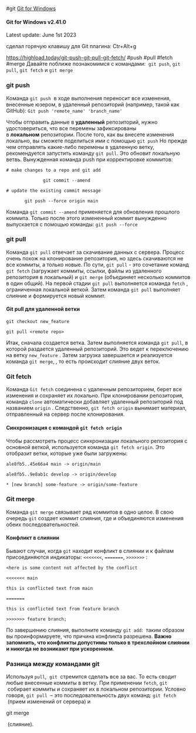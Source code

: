 #git
[Git for Windows](https://gitforwindows.org/)

#### Git for Windows v2.41.0
Latest update: June 1st 2023

сделал горячую клавишу для Git плагина: Ctr+Alt+g

https://highload.today/git-push-git-pull-git-fetch/
#push #pull #fetch #merge
Давайте поближе познакомимся с командами: 
`git push`, `git pull`, `git fetch` и `git merge`

### git push
Команда `git push`  в ходе выполнения переносит все изменения, внесенные юзером, в удаленный репозиторий (например, такой как GitHub):
`Git push 'remote_name' 'branch_name'`

Чтобы отправить данные в **удаленный** репозиторий, нужно удостовериться, что все перемены зафиксированы в **локальном** репозитории. После того, как вы внесете изменения локально, вы сможете поделиться ими с помощью `git push`
Но прежде чем отправлять какие-либо перемены в удаленную ветку, рекомендуется запустить команду `git pull`. Это обновит локальную ветвь.
Вынужденная команда push при корректировке коммитов:
```
# make changes to a repo and git add

              git commit --amend

# update the existing commit message

       git push --force origin main
```
Команда `git commit --amend` применяется для обновления прошлого коммита. Только после этого измененный коммит вынужденно выпускается с помощью команды:
`git push --force`

### git pull
Команда `git pull` отвечает за скачивание данных с сервера. Процесс очень похож на клонирование репозитория, но здесь скачиваются не все коммиты, а только новые.
По сути, `git pull` - это сочетание команд `git fetch` (загружает коммиты, ссылки, файлы из удаленного репозитория в локальный) и `git merge` (объединяет несколько коммитов в один общий). На первой стадии `git pull` выполняется команда `fetch` , ограниченная локальной веткой. Затем команда `git pull` выполняет слияние и формируется новый коммит.

#### Git pull для удаленной ветки
```
git checkout new_feature

git pull <remote repo>
```
Итак, сначала создается ветка. Затем выполняется команда `git pull`, в которой раздается удаленный репозиторий. Это ведет к переключению на ветку `new_feature` . Затем загрузка завершается и реализуется команда `git merge`, , то есть происходит слияние двух веток.

### Git fetch
Команда `Git fetch` соединена с удаленным репозиторием, берет все изменения и сохраняет их локально. При клонировании репозитория, команда `clone` автоматически добавляет удаленный репозиторий под названием `origin` . Следственно, `git fetch origin` вынимает материал, отправленный на сервер после клонирования.

#### Синхронизация с командой `git fetch origin`
Чтобы рассмотреть процесс синхронизации локального репозитория с основной веткой, используется команда `git fetch origin`.
Это отобразит ветки, которые уже были загружены:
```
ale8fb5..45e66a4 main -> origin/main

ale8fb5..9e8ab1c develop -> origin/develop

* [new branch] some-feature -> origin/some-feature
```

### **Git merge**
Команда `git merge` связывает ряд коммитов в одно целое. В свою очередь `git`
создает коммит слияния, где и объединяются изменения обеих последовательностей.
#### Конфликт в слиянии
Бывают случаи, когда `git` находит конфликт в слиянии и к файлам присоединяются индикаторы: `<<<<<<<`, `=======`, `>>>>>>>` :
```
<here is some content not affected by the conflict

<<<<<<< main

this is conflicted text from main

=======

this is conflicted text from feature branch

>>>>>>> feature branch;
```
По завершению слияния, выполните команду `git add`:
 таким образом вы проинформируете, что причина конфликта разрешена. **Важно запомнить, что конфликты допустимы только в трехслойном слиянии и никогда не возникают при ускоренном**.
### **Разница между командами git**
Используя `pull`,  `git`  стремится сделать все за вас. То есть сводит любые внесенные коммиты в ветку. При применении `fetch`, `git`  собирает коммиты и сохраняет их в локальном репозитории.
Условно говоря, `git pull`
 – это последовательность двух команд: `git fetch`  (прием изменений от сервера) и 

git merge

 (слияние).
